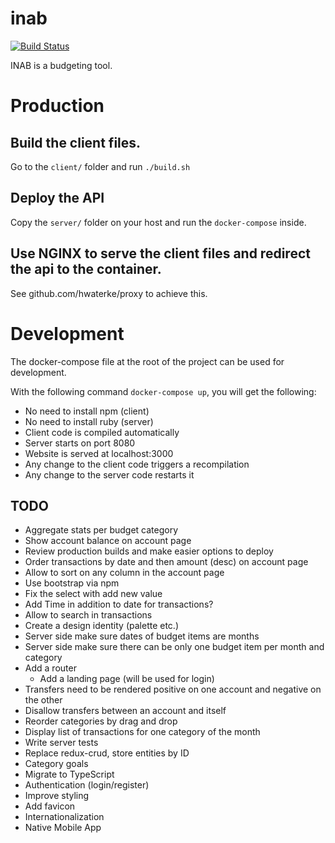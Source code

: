 # inab

[![Build Status](https://img.shields.io/travis/hwaterke/inab/master.svg?style=flat-square)](https://travis-ci.org/hwaterke/inab)

INAB is a budgeting tool.

# Production

## Build the client files.
Go to the `client/` folder and run `./build.sh`

## Deploy the API
Copy the `server/` folder on your host and run the `docker-compose` inside.

## Use NGINX to serve the client files and redirect the api to the container.
See github.com/hwaterke/proxy to achieve this.

# Development

The docker-compose file at the root of the project can be used for development.

With the following command `docker-compose up`, you will get the following:
* No need to install npm (client)
* No need to install ruby (server)
* Client code is compiled automatically
* Server starts on port 8080
* Website is served at localhost:3000
* Any change to the client code triggers a recompilation
* Any change to the server code restarts it

## TODO
* Aggregate stats per budget category
* Show account balance on account page
* Review production builds and make easier options to deploy
* Order transactions by date and then amount (desc) on account page
* Allow to sort on any column in the account page
* Use bootstrap via npm
* Fix the select with add new value
* Add Time in addition to date for transactions?
* Allow to search in transactions
* Create a design identity (palette etc.)
* Server side make sure dates of budget items are months
* Server side make sure there can be only one budget item per month and category
* Add a router
  * Add a landing page (will be used for login)
* Transfers need to be rendered positive on one account and negative on the other
* Disallow transfers between an account and itself
* Reorder categories by drag and drop
* Display list of transactions for one category of the month
* Write server tests
* Replace redux-crud, store entities by ID
* Category goals
* Migrate to TypeScript
* Authentication (login/register)
* Improve styling
* Add favicon
* Internationalization
* Native Mobile App

